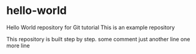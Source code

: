 # hello-world
Hello World repository for Git tutorial
This is an example repository

This repository is built step by step.
some comment
just another line
one more line

